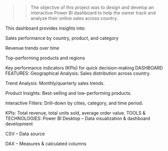 >>The objective of this project was to design and develop an interactive Power BI dashboard to help the owner track and analyze their online sales across  country.

This dashboard provides insights into:

Sales performance by country, product, and category

Revenue trends over time

Top-performing products and regions

Key performance indicators (KPIs) for quick decision-making
DASHBOARD FEATURES:
Geographical Analysis: Sales distribution across country.

Trend Analysis: Monthly/quarterly sales trends.

Product Insights: Best-selling and low-performing products.

Interactive Filters: Drill-down by cities, category, and time period.

KPIs: Total revenue, total units sold, average order value.
TOOLS & TECHNOLOGIES:
Power BI Desktop – Data visualization & dashboard development

CSV – Data source

DAX – Measures & calculated columns
